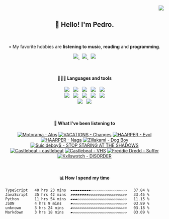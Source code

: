 <h6 align='end'>
   <img src='https://visitcount.itsvg.in/api?id=Pedrvisk&icon=2&color=12' />
</h6>

<!--Heading-->
<h2 align='center'>
   👋 Hello! I'm Pedro.
</h2>
<br/>
<p align='center'>
   • My favorite hobbies are <strong>listening to music</strong>, <strong>reading</strong> and <strong>programming</strong>.
</p>
<!--/Heading-->

<!--Section-->
<!-- <h4 align='center'>
   🌐 Where to find me?
</h4> -->
<p align='center'>
  <a href='https://discordapp.com/users/216662585737478144/'>
     <img src='https://img.shields.io/badge/Discord-7289DA?style=for-the-badge&logo=discord&logoColor=white' />
  </a>
  &nbsp;
  <a href='https://www.last.fm/user/Pedrov1sk'>
     <img src='https://img.shields.io/badge/Lastfm-c3000d.svg?&style=for-the-badge&logo=Last.fm&logoColor=white' />
  </a>
  &nbsp;
  <a href='https://open.spotify.com/user/novoshigod'>
     <img src='https://img.shields.io/badge/Spotify-1db954.svg?&style=for-the-badge&logo=spotify&logoColor=white' />        
  </a> 
</p>
<br/>
<!--/Section--> 

<!--Section-->
<h4 align='center'>
  👨🏻‍💻 Languages and tools
</h4>
<p align='center'>
  <img src='https://img.shields.io/badge/TypeScript-007ACC?style=for-the-badge&logo=typescript&logoColor=white' />&nbsp;&nbsp;
  <img src='https://img.shields.io/badge/JavaScript-F7DF1E?style=for-the-badge&logo=javascript&logoColor=black' />&nbsp;&nbsp;
  <img src='https://img.shields.io/badge/CSS3-1572B6?style=for-the-badge&logo=css3&logoColor=white' />&nbsp;&nbsp;
  <img src='https://img.shields.io/badge/HTML5-E34F26?style=for-the-badge&logo=html5&logoColor=white' />&nbsp;&nbsp;
  <img src='https://img.shields.io/badge/Node.js-43853D?style=for-the-badge&logo=node.js&logoColor=white' />
  <br/>
  <img src='https://img.shields.io/badge/Express-404D59.svg?&style=for-the-badge&logo=express&logoColor=white' />&nbsp;&nbsp;
  <img src='https://img.shields.io/badge/React-20232A?style=for-the-badge&logo=react&logoColor=61DAFB' />&nbsp;&nbsp;
  <img src='https://img.shields.io/badge/Next-black?style=for-the-badge&logo=next.js&logoColor=white' />&nbsp;&nbsp;
  <img src='https://img.shields.io/badge/Firebase-F29D0C?style=for-the-badge&logo=firebase&logoColor=white' />&nbsp;&nbsp;
  <img src='https://img.shields.io/badge/MongoDB-4EA94B?style=for-the-badge&logo=mongodb&logoColor=white' />
  <br/>
  <img src='https://img.shields.io/badge/Oracle-C74634?style=for-the-badge&logo=oracle&logoColor=white' />&nbsp;&nbsp;
  <img src='https://img.shields.io/badge/Git-%23F05032.svg?&style=for-the-badge&logo=git&logoColor=white' />
</p>
<br/>
<!--/Section-->

<!--Section-->
<h4 align='center'>
   🎵 What I've been listening to
</h4>



<!-- lastfm -->
<p align="center"><a href="https://www.last.fm/music/Motorama/Alps"><img src="https://lastfm.freetls.fastly.net/i/u/64s/4bce47bde76b4f74aa595d767416481a.png" title="Motorama - Alps"></a> <a href="https://www.last.fm/music/VACATIONS/Changes"><img src="https://lastfm.freetls.fastly.net/i/u/64s/ccc11aceb641b87bb5a8fbcfdd554c18.jpg" title="VACATIONS - Changes"></a> <a href="https://www.last.fm/music/HAARPER/Evol"><img src="https://lastfm.freetls.fastly.net/i/u/64s/ce86d6e665776e35e6dbd52fe346e115.jpg" title="HAARPER - Evol"></a> <a href="https://www.last.fm/music/HAARPER/Naga"><img src="https://lastfm.freetls.fastly.net/i/u/64s/4c8f418dbeb91a6f6e71f658ae44f643.jpg" title="HAARPER - Naga"></a> <a href="https://www.last.fm/music/Zillakami/Dog+Boy"><img src="https://lastfm.freetls.fastly.net/i/u/64s/8dd374b985a13be971caf32a2a5f174f.png" title="Zillakami - Dog Boy"></a> <a href="https://www.last.fm/music/$uicideboy$/STOP+STARING+AT+THE+SHADOWS"><img src="https://lastfm.freetls.fastly.net/i/u/64s/bd1cb0ccb17ccaa7a339a25e748112d4.png" title="$uicideboy$ - STOP STARING AT THE SHADOWS"></a> <a href="https://www.last.fm/music/Castlebeat/castlebeat"><img src="https://lastfm.freetls.fastly.net/i/u/64s/34e8ef33fe192f4f992d1e2a12f2a7a4.jpg" title="Castlebeat - castlebeat"></a> <a href="https://www.last.fm/music/Castlebeat/VHS"><img src="https://lastfm.freetls.fastly.net/i/u/64s/c24ac71d1fd323caa95ed67e0f78ffc8.jpg" title="Castlebeat - VHS"></a> <a href="https://www.last.fm/music/Freddie+Dredd/Suffer"><img src="https://lastfm.freetls.fastly.net/i/u/64s/4f89400ba333f5d644c716459bc4f89f.jpg" title="Freddie Dredd - Suffer"></a> <a href="https://www.last.fm/music/Kxllswxtch/DISORDER"><img src="https://lastfm.freetls.fastly.net/i/u/64s/4cdf9105cac1da20101e0e4371bdf4b4.png" title="Kxllswxtch - DISORDER"></a> </p>



<br/>
<!--/Section-->

<!--Section-->
<h4 align='center'>
   📊 How I spend my time
</h4>

<!--START_SECTION:waka-->

```text
TypeScript   40 hrs 23 mins  ▰▰▰▰▰▰▰▰▰▱▱▱▱▱▱▱▱▱▱▱▱▱▱▱▱   37.84 %
JavaScript   35 hrs 42 mins  ▰▰▰▰▰▰▰▰▱▱▱▱▱▱▱▱▱▱▱▱▱▱▱▱▱   33.45 %
Python       11 hrs 54 mins  ▰▰▰▱▱▱▱▱▱▱▱▱▱▱▱▱▱▱▱▱▱▱▱▱▱   11.15 %
JSON         4 hrs 9 mins    ▰▱▱▱▱▱▱▱▱▱▱▱▱▱▱▱▱▱▱▱▱▱▱▱▱   03.89 %
unknown      3 hrs 24 mins   ▰▱▱▱▱▱▱▱▱▱▱▱▱▱▱▱▱▱▱▱▱▱▱▱▱   03.18 %
Markdown     3 hrs 18 mins   ▰▱▱▱▱▱▱▱▱▱▱▱▱▱▱▱▱▱▱▱▱▱▱▱▱   03.09 %
```

<!--END_SECTION:waka-->
  
<!--/Section-->
